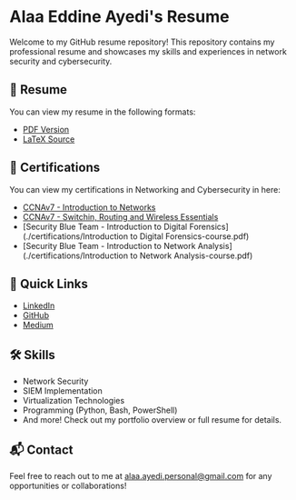 # Alaa Eddine Ayedi's Resume

Welcome to my GitHub resume repository! This repository contains my professional resume and showcases my skills and experiences in network security and cybersecurity.

## 📄 Resume

You can view my resume in the following formats:
- [PDF Version](./Files/resume.pdf)
- [LaTeX Source](./Files/resume.tex)

## 📄 Certifications

You can view my certifications in Networking and Cybersecurity in here:
- [CCNAv7 - Introduction to Networks](./certifications/CCNA_Introduction_to_Networks.pdf)
- [CCNAv7 - Switchin, Routing and Wireless Essentials](./certifications/CCNA_Switching_Routing_and_Wireless_Essentials.pdf)
- [Security Blue Team - Introduction to Digital Forensics](./certifications/Introduction to Digital Forensics-course.pdf)
- [Security Blue Team - Introduction to Network Analysis](./certifications/Introduction to Network Analysis-course.pdf)

## 🚀 Quick Links

- [LinkedIn](https://www.linkedin.com/in/alaaeddineayedi/)
- [GitHub](https://github.com/nattycoder)
- [Medium](https://medium.com/@alaayedi090)

## 🛠 Skills

- Network Security
- SIEM Implementation
- Virtualization Technologies
- Programming (Python, Bash, PowerShell)
- And more! Check out my portfolio overview or full resume for details.

## 📬 Contact

Feel free to reach out to me at alaa.ayedi.personal@gmail.com for any opportunities or collaborations!
